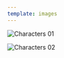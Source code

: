 ```yaml
---
template: images
---
```


![Characters 01](../../_Images/v07/StoryChara1.png#.insert)

![Characters 02](../../_Images/v07/StoryChara2.png#.insert)
